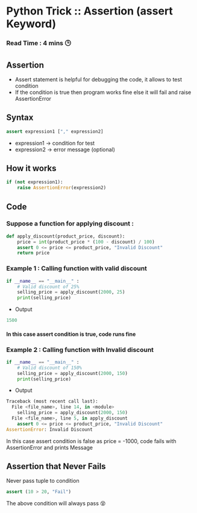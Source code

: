# Python Trick :: Assertion (assert Keyword)

### **Read Time : 4 mins 🕒**

## Assertion
* Assert statement is helpful for debugging the code, it allows to test condition
* If the condition is true then program works fine else it will fail and raise AssertionError

## Syntax
```python
assert expression1 ["," expression2]
```
* expression1 -> condition for test
* expression2 -> error message (optional)
## How it works
```python
if (not expression1):
    raise AssertionError(expression2)
```
## Code
### Suppose a function for applying discount :
```python
def apply_discount(product_price, discount):
    price = int(product_price * (100 - discount) / 100)
    assert 0 <= price <= product_price, "Invalid Discount"
    return price
```
### Example 1 : Calling function with valid discount
```python
if __name__ == "__main__" :
    # Valid discount of 25%
    selling_price = apply_discount(2000, 25)
    print(selling_price)
```
* Output
```python
1500
```
#### In this case assert condition is true, code runs fine

### Example 2 : Calling function with Invalid discount
```python
if __name__ == "__main__" :
    # Valid discount of 150%
    selling_price = apply_discount(2000, 150)
    print(selling_price)
```
* Output
```python
Traceback (most recent call last):
  File <file_name>, line 14, in <module>
    selling_price = apply_discount(2000, 150)
  File <file_name>, line 5, in apply_discount
    assert 0 <= price <= product_price, "Invalid Discount"
AssertionError: Invalid Discount
```
In this case assert condition is false as price = -1000, code fails with AssertionError and prints Message

## Assertion that Never Fails
Never pass tuple to condition
```python
assert (10 > 20, "Fail")
```
The above condition will always pass 😵